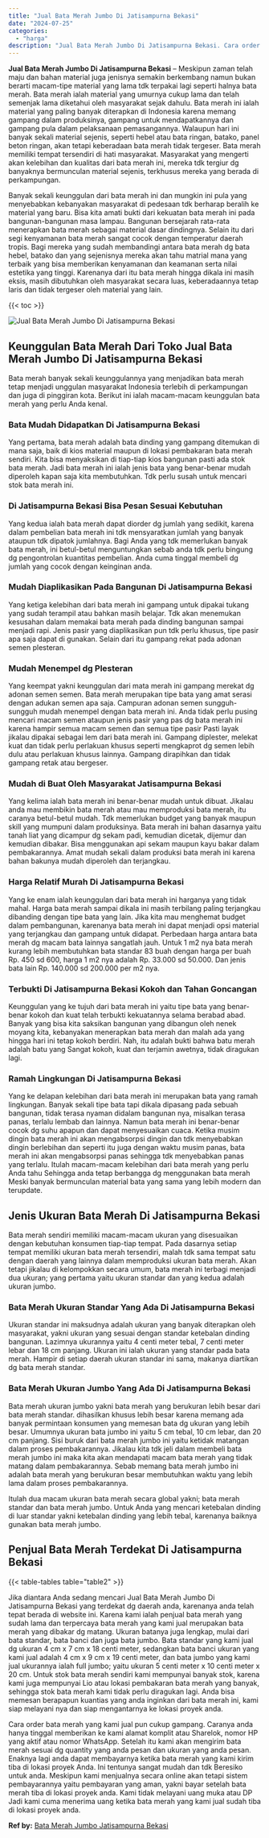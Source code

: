 ```yaml
---
title: "Jual Bata Merah Jumbo Di Jatisampurna Bekasi"
date: "2024-07-25"
categories: 
  - "harga"
description: "Jual Bata Merah Jumbo Di Jatisampurna Bekasi. Cara order bata merah yang kami jual pun cukup gampang. Caranya anda hanya tinggal memberikan ke kami alamat ko..."
---
```


**Jual Bata Merah Jumbo Di Jatisampurna Bekasi** – Meskipun zaman telah maju dan bahan material juga jenisnya semakin berkembang namun bukan berarti macam-tipe material yang lama tdk terpakai lagi seperti halnya bata merah. Bata merah ialah material yang umurnya cukup lama dan telah semenjak lama diketahui oleh masyarakat sejak dahulu. Bata merah ini ialah material yang paling banyak diterapkan di Indonesia karena memang gampang dalam produksinya, gampang untuk mendapatkannya dan gampang pula dalam pelaksanaan pemasangannya. Walaupun hari ini banyak sekali material sejenis, seperti hebel atau bata ringan, batako, panel beton ringan, akan tetapi keberadaan bata merah tidak tergeser. Bata merah memiliki tempat tersendiri di hati masyarakat. Masyarakat yang mengerti akan kelebihan dan kualitas dari bata merah ini, mereka tdk tergiur dg banyaknya bermunculan material sejenis, terkhusus mereka yang berada di perkampungan.

Banyak sekali keunggulan dari bata merah ini dan mungkin ini pula yang menyebabkan kebanyakan masyarakat di pedesaan tdk berharap beralih ke material yang baru. Bisa kita amati bukti dari kekuatan bata merah ini pada bangunan-bangunan masa lampau. Bangunan bersejarah rata-rata menerapkan bata merah sebagai material dasar dindingnya. Selain itu dari segi kenyamanan bata merah sangat cocok dengan temperatur daerah tropis. Bagi mereka yang sudah membandingi antara bata merah dg bata hebel, batako dan yang sejenisnya mereka akan tahu matrial mana yang terbaik yang bisa memberikan kenyamanan dan keamanan serta nilai estetika yang tinggi. Karenanya dari itu bata merah hingga dikala ini masih eksis, masih dibutuhkan oleh masyarakat secara luas, keberadaannya tetap laris dan tidak tergeser oleh material yang lain.

{{< toc >}}

![Jual Bata Merah Jumbo Di Jatisampurna Bekasi](/images/jual-bata-merah-11.png)

## Keunggulan Bata Merah Dari Toko Jual Bata Merah Jumbo Di Jatisampurna Bekasi

Bata merah banyak sekali keunggulannya yang menjadikan bata merah tetap menjadi unggulan masyarakat Indonesia terlebih di perkampungan dan juga di pinggiran kota. Berikut ini ialah macam-macam keunggulan bata merah yang perlu Anda kenal.

### Bata Mudah Didapatkan Di Jatisampurna Bekasi

Yang pertama, bata merah adalah bata dinding yang gampang ditemukan di mana saja, baik di kios material maupun di lokasi pembakaran bata merah sendiri. Kita bisa menyaksikan di tiap-tiap kios bangunan pasti ada stok bata merah. Jadi bata merah ini ialah jenis bata yang benar-benar mudah diperoleh kapan saja kita membutuhkan. Tdk perlu susah untuk mencari stok bata merah ini.

### Di Jatisampurna Bekasi Bisa Pesan Sesuai Kebutuhan

Yang kedua ialah bata merah dapat diorder dg jumlah yang sedikit, karena dalam pembelian bata merah ini tdk mensyaratkan jumlah yang banyak ataupun tdk dipatok jumlahnya. Bagi Anda yang tdk memerlukan banyak bata merah, ini betul-betul menguntungkan sebab anda tdk perlu bingung dg pengontrolan kuantitas pembelian. Anda cuma tinggal membeli dg jumlah yang cocok dengan keinginan anda.

### Mudah Diaplikasikan Pada Bangunan Di Jatisampurna Bekasi

Yang ketiga kelebihan dari bata merah ini gampang untuk dipakai tukang yang sudah terampil atau bahkan masih belajar. Tdk akan menemukan kesusahan dalam memakai bata merah pada dinding bangunan sampai menjadi rapi. Jenis pasir yang diaplikasikan pun tdk perlu khusus, tipe pasir apa saja dapat di gunakan. Selain dari itu gampang rekat pada adonan semen plesteran.

### Mudah Menempel dg Plesteran

Yang keempat yakni keunggulan dari mata merah ini gampang merekat dg adonan semen semen. Bata merah merupakan tipe bata yang amat serasi dengan adukan semen apa saja. Campuran adonan semen sungguh-sungguh mudah menempel dengan bata merah ini. Anda tidak perlu pusing mencari macam semen ataupun jenis pasir yang pas dg bata merah ini karena hampir semua macam semen dan semua tipe pasir Pasti layak jikalau dipakai sebagai lem dari bata merah ini. Gampang diplester, melekat kuat dan tidak perlu perlakuan khusus seperti mengkaprot dg semen lebih dulu atau perlakuan khusus lainnya. Gampang dirapihkan dan tidak gampang retak atau bergeser.

### Mudah di Buat Oleh Masyarakat Jatisampurna Bekasi

Yang kelima ialah bata merah ini benar-benar mudah untuk dibuat. Jikalau anda mau membikin bata merah atau mau memproduksi bata merah, itu caranya betul-betul mudah. Tdk memerlukan budget yang banyak maupun skill yang mumpuni dalam produksinya. Bata merah ini bahan dasarnya yaitu tanah liat yang dicampur dg sekam padi, kemudian dicetak, dijemur dan kemudian dibakar. Bisa menggunakan api sekam maupun kayu bakar dalam pembakarannya. Amat mudah sekali dalam produksi bata merah ini karena bahan bakunya mudah diperoleh dan terjangkau.

### Harga Relatif Murah Di Jatisampurna Bekasi

Yang ke enam ialah keunggulan dari bata merah ini harganya yang tidak mahal. Harga bata merah sampai dikala ini masih terbilang paling terjangkau dibanding dengan tipe bata yang lain. Jika kita mau menghemat budget dalam pembangunan, karenanya bata merah ini dapat menjadi opsi material yang terjangkau dan gampang untuk didapat. Perbedaan harga antara bata merah dg macam bata lainnya sangatlah jauh. Untuk 1 m2 nya bata merah kurang lebih membutuhkan bata standar 83 buah dengan harga per buah Rp. 450 sd 600, harga 1 m2 nya adalah Rp. 33.000 sd 50.000. Dan jenis bata lain Rp. 140.000 sd 200.000 per m2 nya.

### Terbukti Di Jatisampurna Bekasi Kokoh dan Tahan Goncangan

Keunggulan yang ke tujuh dari bata merah ini yaitu tipe bata yang benar-benar kokoh dan kuat telah terbukti kekuatannya selama berabad abad. Banyak yang bisa kita saksikan bangunan yang dibangun oleh nenek moyang kita, kebanyakan menerapkan bata merah dan malah ada yang hingga hari ini tetap kokoh berdiri. Nah, itu adalah bukti bahwa batu merah adalah batu yang Sangat kokoh, kuat dan terjamin awetnya, tidak diragukan lagi.

### Ramah Lingkungan Di Jatisampurna Bekasi

Yang ke delapan kelebihan dari bata merah ini merupakan bata yang ramah lingkungan. Banyak sekali tipe bata tapi dikala dipasang pada sebuah bangunan, tidak terasa nyaman didalam bangunan nya, misalkan terasa panas, terlalu lembab dan lainnya. Namun bata merah ini benar-benar cocok dg suhu apapun dan dapat menyesuaikan cuaca. Ketika musim dingin bata merah ini akan mengabsorpsi dingin dan tdk menyebabkan dingin berlebihan dan seperti itu juga dengan waktu musim panas, bata merah ini akan mengabsorpsi panas sehingga tdk menyebabkan panas yang terlalu. Itulah macam-macam kelebihan dari bata merah yang perlu Anda tahu Sehingga anda tetap berbangga dg menggunakan bata merah Meski banyak bermunculan material bata yang sama yang lebih modern dan terupdate.

## Jenis Ukuran Bata Merah Di Jatisampurna Bekasi

Bata merah sendiri memiliki macam-macam ukuran yang disesuaikan dengan kebutuhan konsumen tiap-tiap tempat. Pada dasarnya setiap tempat memiliki ukuran bata merah tersendiri, malah tdk sama tempat satu dengan daerah yang lainnya dalam memproduksi ukuran bata merah. Akan tetapi jikalau di kelompokkan secara umum, bata merah ini terbagi menjadi dua ukuran; yang pertama yaitu ukuran standar dan yang kedua adalah ukuran jumbo.

### Bata Merah Ukuran Standar Yang Ada Di Jatisampurna Bekasi

Ukuran standar ini maksudnya adalah ukuran yang banyak diterapkan oleh masyarakat, yakni ukuran yang sesuai dengan standar ketebalan dinding bangunan. Lazimnya ukurannya yaitu 4 centi meter tebal, 7 centi meter lebar dan 18 cm panjang. Ukuran ini ialah ukuran yang standar pada bata merah. Hampir di setiap daerah ukuran standar ini sama, makanya diartikan dg bata merah standar.

### Bata Merah Ukuran Jumbo Yang Ada Di Jatisampurna Bekasi

Bata merah ukuran jumbo yakni bata merah yang berukuran lebih besar dari bata merah standar. dihasilkan khusus lebih besar karena memang ada banyak permintaan konsumen yang memesan bata dg ukuran yang lebih besar. Umumnya ukuran bata jumbo ini yaitu 5 cm tebal, 10 cm lebar, dan 20 cm panjang. Sisi buruk dari bata merah jumbo ini yaitu ketidak matangan dalam proses pembakarannya. Jikalau kita tdk jeli dalam membeli bata merah jumbo ini maka kita akan mendapati macam bata merah yang tidak matang dalam pembakarannya. Sebab memang bata merah jumbo ini adalah bata merah yang berukuran besar membutuhkan waktu yang lebih lama dalam proses pembakarannya.

Itulah dua macam ukuran bata merah secara global yakni; bata merah standar dan bata merah jumbo. Untuk Anda yang mencari ketebalan dinding di luar standar yakni ketebalan dinding yang lebih tebal, karenanya baiknya gunakan bata merah jumbo.

## Penjual Bata Merah Terdekat Di Jatisampurna Bekasi

{{< table-tables table="table2" >}}

Jika diantara Anda sedang mencari Jual Bata Merah Jumbo Di Jatisampurna Bekasi yang terdekat dg daerah anda, karenanya anda telah tepat berada di website ini. Karena kami ialah penjual bata merah yang sudah lama dan terpercaya bata merah yang kami jual merupakan bata merah yang dibakar dg matang. Ukuran batanya juga lengkap, mulai dari bata standar, bata banci dan juga bata jumbo. Bata standar yang kami jual dg ukuran 4 cm x 7 cm x 18 centi meter, sedangkan bata banci ukuran yang kami jual adalah 4 cm x 9 cm x 19 centi meter, dan bata jumbo yang kami jual ukurannya ialah full jumbo; yaitu ukuran 5 centi meter x 10 centi meter x 20 cm. Untuk stok bata merah sendiri kami mempunyai banyak stok, karena kami juga mempunyai Lio atau lokasi pembakaran bata merah yang banyak, sehingga stok bata merah kami tidak perlu diragukan lagi. Anda bisa memesan berapapun kuantias yang anda inginkan dari bata merah ini, kami siap melayani nya dan siap mengantarnya ke lokasi proyek anda.

Cara order bata merah yang kami jual pun cukup gampang. Caranya anda hanya tinggal memberikan ke kami alamat komplit atau Sharelok, nomor HP yang aktif atau nomor WhatsApp. Setelah itu kami akan mengirim bata merah sesuai dg quantity yang anda pesan dan ukuran yang anda pesan. Enaknya lagi anda dapat membayarnya ketika bata merah yang kami kirim tiba di lokasi proyek Anda. Ini tentunya sangat mudah dan tdk Beresiko untuk anda. Meskipun kami menjualnya secara online akan tetapi sistem pembayarannya yaitu pembayaran yang aman, yakni bayar setelah bata merah tiba di lokasi proyek anda. Kami tidak melayani uang muka atau DP Jadi kami cuma menerima uang ketika bata merah yang kami jual sudah tiba di lokasi proyek anda.

**Ref by:** [Bata Merah Jumbo Jatisampurna Bekasi](https://id.wikipedia.org/wiki/Bata)
